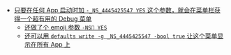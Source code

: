 - [只要在任何 App 启动时加 `-_NS_4445425547 YES` 这个参数，就会在菜单栏获得一个超有用的 Debug 菜单](https://twitter.com/tualatrix/status/1777574176330789143)
	- [还做了个 emoji 参数 `-NS🐞 YES`](https://twitter.com/nb5p_hQ/status/1777675308436758779)
	- [还可以用 `defaults write -g _NS_4445425547 -bool true` 让这个菜单显示在所有 App 上](https://twitter.com/Megabits_mzq/status/1777581900342673472)